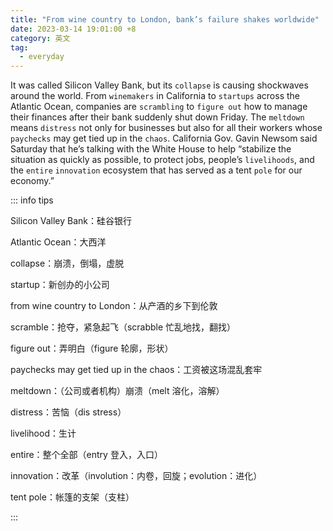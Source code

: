 ```yaml
---
title: "From wine country to London, bank’s failure shakes worldwide"
date: 2023-03-14 19:01:00 +8
category: 英文
tag:
  - everyday
---
```


It was called Silicon Valley Bank, but its `collapse` is causing shockwaves around the world. From `winemakers` in California to `startups` across the Atlantic Ocean, companies are `scrambling` to `figure out` how to manage their finances after their bank suddenly shut down Friday. The `meltdown` means `distress` not only for businesses but also for all their workers whose `paychecks` may get tied up in the `chaos`. California Gov. Gavin Newsom said Saturday that he’s talking with the White House to help “stabilize the situation as quickly as possible, to protect jobs, people’s `livelihoods`, and the `entire` `innovation` ecosystem that has served as a tent `pole` for our economy.”

::: info tips

Silicon Valley Bank：硅谷银行

Atlantic Ocean：大西洋

collapse：崩溃，倒塌，虚脱

startup：新创办的小公司

from wine country to London：从产酒的乡下到伦敦

scramble：抢夺，紧急起飞（scrabble 忙乱地找，翻找）

figure out：弄明白（figure 轮廓，形状）

paychecks may get tied up in the chaos：工资被这场混乱套牢

meltdown：（公司或者机构）崩溃（melt 溶化，溶解）

distress：苦恼（dis stress）

livelihood：生计

entire：整个全部（entry 登入，入口）

innovation：改革（involution：内卷，回旋；evolution：进化）

tent pole：帐篷的支架（支柱）

:::
